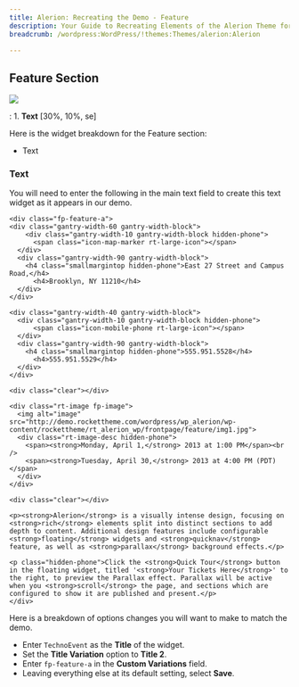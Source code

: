 ```yaml
---
title: Alerion: Recreating the Demo - Feature
description: Your Guide to Recreating Elements of the Alerion Theme for WordPress
breadcrumb: /wordpress:WordPress/!themes:Themes/alerion:Alerion

---
```


Feature Section
-----

![][demo]

:	1. **Text** [30%, 10%, se]

Here is the widget breakdown for the Feature section:

* Text

### Text
You will need to enter the following in the main text field to create this text widget as it appears in our demo.

~~~
<div class="fp-feature-a">
<div class="gantry-width-60 gantry-width-block">
    <div class="gantry-width-10 gantry-width-block hidden-phone">
      <span class="icon-map-marker rt-large-icon"></span>
  </div>
  <div class="gantry-width-90 gantry-width-block">
    <h4 class="smallmargintop hidden-phone">East 27 Street and Campus Road,</h4>
      <h4>Brooklyn, NY 11210</h4>
  </div>
</div>

<div class="gantry-width-40 gantry-width-block">
  <div class="gantry-width-10 gantry-width-block hidden-phone">
      <span class="icon-mobile-phone rt-large-icon"></span>
  </div>
  <div class="gantry-width-90 gantry-width-block">
    <h4 class="smallmargintop hidden-phone">555.951.5528</h4>
      <h4>555.951.5529</h4>
  </div>
</div>

<div class="clear"></div>

<div class="rt-image fp-image">
  <img alt="image" src="http://demo.rockettheme.com/wordpress/wp_alerion/wp-content/rockettheme/rt_alerion_wp/frontpage/feature/img1.jpg">
  <div class="rt-image-desc hidden-phone">
    <span><strong>Monday, April 1,</strong> 2013 at 1:00 PM</span><br />
    <span><strong>Tuesday, April 30,</strong> 2013 at 4:00 PM (PDT)</span>
  </div>
</div>

<div class="clear"></div>

<p><strong>Alerion</strong> is a visually intense design, focusing on <strong>rich</strong> elements split into distinct sections to add depth to content. Additional design features include configurable <strong>floating</strong> widgets and <strong>quicknav</strong> feature, as well as <strong>parallax</strong> background effects.</p>

<p class="hidden-phone">Click the <strong>Quick Tour</strong> button in the floating widget, titled '<strong>Your Tickets Here</strong>' to the right, to preview the Parallax effect. Parallax will be active when you <strong>scroll</strong> the page, and sections which are configured to show it are published and present.</p>
</div>
~~~

Here is a breakdown of options changes you will want to make to match the demo.

* Enter `TechnoEvent` as the **Title** of the widget.
* Set the **Title Variation** option to **Title 2**.
* Enter `fp-feature-a` in the **Custom Variations** field.
* Leaving everything else at its default setting, select **Save**.

[demo]: assets/demo_4.jpeg